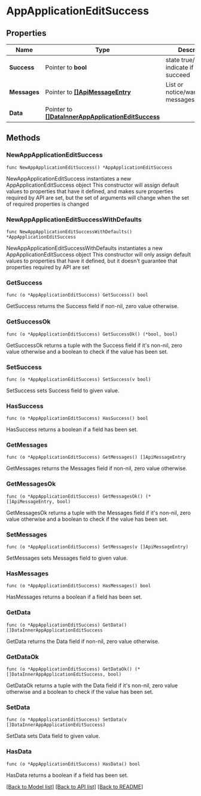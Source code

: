 # AppApplicationEditSuccess

## Properties

Name | Type | Description | Notes
------------ | ------------- | ------------- | -------------
**Success** | Pointer to **bool** | state true/false indicate if action succeed | [optional] 
**Messages** | Pointer to [**[]ApiMessageEntry**](ApiMessageEntry.md) | List or notice/warning/error messages | [optional] 
**Data** | Pointer to [**[]DataInnerAppApplicationEditSuccess**](DataInnerAppApplicationEditSuccess.md) |  | [optional] 

## Methods

### NewAppApplicationEditSuccess

`func NewAppApplicationEditSuccess() *AppApplicationEditSuccess`

NewAppApplicationEditSuccess instantiates a new AppApplicationEditSuccess object
This constructor will assign default values to properties that have it defined,
and makes sure properties required by API are set, but the set of arguments
will change when the set of required properties is changed

### NewAppApplicationEditSuccessWithDefaults

`func NewAppApplicationEditSuccessWithDefaults() *AppApplicationEditSuccess`

NewAppApplicationEditSuccessWithDefaults instantiates a new AppApplicationEditSuccess object
This constructor will only assign default values to properties that have it defined,
but it doesn't guarantee that properties required by API are set

### GetSuccess

`func (o *AppApplicationEditSuccess) GetSuccess() bool`

GetSuccess returns the Success field if non-nil, zero value otherwise.

### GetSuccessOk

`func (o *AppApplicationEditSuccess) GetSuccessOk() (*bool, bool)`

GetSuccessOk returns a tuple with the Success field if it's non-nil, zero value otherwise
and a boolean to check if the value has been set.

### SetSuccess

`func (o *AppApplicationEditSuccess) SetSuccess(v bool)`

SetSuccess sets Success field to given value.

### HasSuccess

`func (o *AppApplicationEditSuccess) HasSuccess() bool`

HasSuccess returns a boolean if a field has been set.

### GetMessages

`func (o *AppApplicationEditSuccess) GetMessages() []ApiMessageEntry`

GetMessages returns the Messages field if non-nil, zero value otherwise.

### GetMessagesOk

`func (o *AppApplicationEditSuccess) GetMessagesOk() (*[]ApiMessageEntry, bool)`

GetMessagesOk returns a tuple with the Messages field if it's non-nil, zero value otherwise
and a boolean to check if the value has been set.

### SetMessages

`func (o *AppApplicationEditSuccess) SetMessages(v []ApiMessageEntry)`

SetMessages sets Messages field to given value.

### HasMessages

`func (o *AppApplicationEditSuccess) HasMessages() bool`

HasMessages returns a boolean if a field has been set.

### GetData

`func (o *AppApplicationEditSuccess) GetData() []DataInnerAppApplicationEditSuccess`

GetData returns the Data field if non-nil, zero value otherwise.

### GetDataOk

`func (o *AppApplicationEditSuccess) GetDataOk() (*[]DataInnerAppApplicationEditSuccess, bool)`

GetDataOk returns a tuple with the Data field if it's non-nil, zero value otherwise
and a boolean to check if the value has been set.

### SetData

`func (o *AppApplicationEditSuccess) SetData(v []DataInnerAppApplicationEditSuccess)`

SetData sets Data field to given value.

### HasData

`func (o *AppApplicationEditSuccess) HasData() bool`

HasData returns a boolean if a field has been set.


[[Back to Model list]](../README.md#documentation-for-models) [[Back to API list]](../README.md#documentation-for-api-endpoints) [[Back to README]](../README.md)


